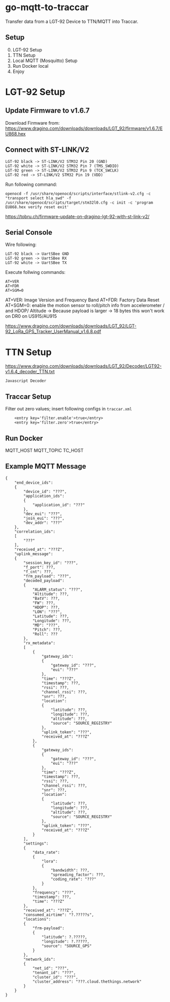 # go-mqtt-to-traccar
Transfer data from a LGT-92 Device to TTN/MQTT into Traccar.

## Setup

0) LGT-92 Setup
1) TTN Setup
2) Local MQTT (Mosquitto) Setup
3) Run Docker local
4) Enjoy

# LGT-92 Setup

## Update Firmware to v1.6.7 

Download Firmware from: https://www.dragino.com/downloads/downloads/LGT_92/firmware/v1.6.7/EU868.hex

## Connect with ST-LINK/V2

```
LGT-92 black -> ST-LINK/V2 STM32 Pin 20 (GND)
LGT-92 white -> ST-LINK/V2 STM32 Pin 7 (TMS_SWDIO)
LGT-92 green -> ST-LINK/V2 STM32 Pin 9 (TCK_SWCLK)
LGT-92 red -> ST-LINK/V2 STM32 Pin 19 (VDD)
```

Run following command:

```openocd -f /usr/share/openocd/scripts/interface/stlink-v2.cfg -c "transport select hla_swd" -f /usr/share/openocd/scripts/target/stm32l0.cfg -c init -c 'program EU868.hex verify reset exit'```

https://tobru.ch/firmware-update-on-dragino-lgt-92-with-st-link-v2/

## Serial Console

Wire following:
```
LGT-92 black -> UartSBee GND
LGT-92 green -> UartSBee RX
LGT-92 white -> UartSBee TX
```

Execute follwing commands:
```
AT+VER
AT+FDR
AT+SGM=0
```

AT+VER: Image Version and Frequency Band
AT+FDR: Factory Data Reset
AT+SGM=0: enable the motion sensor to roll/pitch info from accelerometer / and HDOP/ Altitude -> Because payload is larger -> 18 bytes this won't work on DR0 on US915/AU915

https://www.dragino.com/downloads/downloads/LGT_92/LGT-92_LoRa_GPS_Tracker_UserManual_v1.6.8.pdf

# TTN Setup

https://www.dragino.com/downloads/downloads/LGT_92/Decoder/LGT92-v1.6.4_decoder_TTN.txt

```
Javascript Decoder
```

## Traccar Setup

Filter out zero values; insert following configs in `traccar.xml`
```
    <entry key='filter.enable'>true</entry>
    <entry key='filter.zero'>true</entry>
```


## Run Docker

MQTT_HOST
MQTT_TOPIC
TC_HOST


## Example MQTT Message

```
{
    "end_device_ids":
    {
        "device_id": "???",
        "application_ids":
        {
            "application_id": "???"
        },
        "dev_eui": "???",
        "join_eui": "???",
        "dev_addr": "???"
    },
    "correlation_ids":
    [
        "???"
    ],
    "received_at": "???Z",
    "uplink_message":
    {
        "session_key_id": "???",
        "f_port": ???,
        "f_cnt": ???,
        "frm_payload": "???",
        "decoded_payload":
        {
            "ALARM_status": "???",
            "Altitude": ???,
            "BatV": ???,
            "FW": ???,
            "HDOP": ???,
            "LON": "???",
            "Latitude": ???,
            "Longitude": ???,
            "MD": "???",
            "Pitch": ???,
            "Roll": ???
        },
        "rx_metadata":
        [
            {
                "gateway_ids":
                {
                    "gateway_id": "???",
                    "eui": "???"
                },
                "time": "???Z",
                "timestamp": ???,
                "rssi": ???,
                "channel_rssi": ???,
                "snr": ???,
                "location":
                {
                    "latitude": ???,
                    "longitude": ???,
                    "altitude": ???,
                    "source": "SOURCE_REGISTRY"
                },
                "uplink_token": "???",
                "received_at": "???Z"
            },
            {
                "gateway_ids":
                {
                    "gateway_id": "???",
                    "eui": "???"
                },
                "time": "???Z",
                "timestamp": ???,
                "rssi": ???,
                "channel_rssi": ???,
                "snr": ???,
                "location":
                {
                    "latitude": ???,
                    "longitude": ???,
                    "altitude": ???,
                    "source": "SOURCE_REGISTRY"
                },
                "uplink_token": "???",
                "received_at": "???Z"
            }
        ],
        "settings":
        {
            "data_rate":
            {
                "lora":
                {
                    "bandwidth": ???,
                    "spreading_factor": ???,
                    "coding_rate": "???"
                }
            },
            "frequency": "???",
            "timestamp": ???,
            "time": "???Z"
        },
        "received_at": "???Z",
        "consumed_airtime": "?.?????s",
        "locations":
        {
            "frm-payload":
            {
                "latitude": ?.?????,
                "longitude": ?.?????,
                "source": "SOURCE_GPS"
            }
        },
        "network_ids":
        {
            "net_id": "???",
            "tenant_id": "???",
            "cluster_id": "???",
            "cluster_address": "???.cloud.thethings.network"
        }
    }
}
```